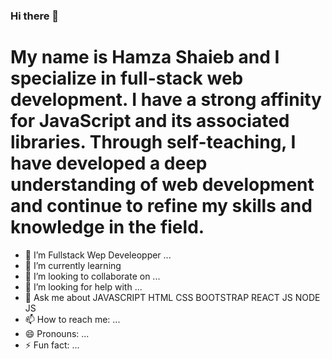 ### Hi there 👋

# My name is Hamza Shaieb and I specialize in full-stack web development. I have a strong affinity for JavaScript and its associated libraries. Through self-teaching, I have developed a deep understanding of web development and continue to refine my skills and knowledge in the field.

- 🔭 I’m Fullstack Wep Develeopper ...
- 🌱 I’m currently learning 
- 👯 I’m looking to collaborate on ...
- 🤔 I’m looking for help with ...
- 💬 Ask me about JAVASCRIPT HTML CSS BOOTSTRAP REACT JS NODE JS  
- 📫 How to reach me: ...
- 😄 Pronouns: ...
- ⚡ Fun fact: ...

